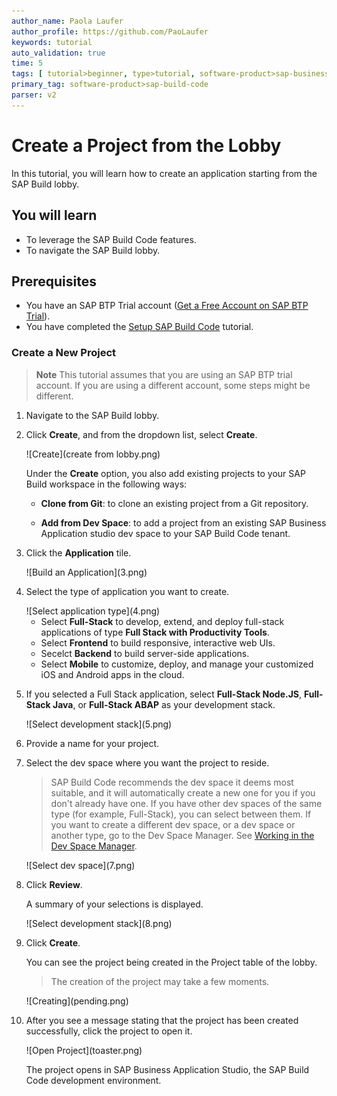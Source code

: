 ```yaml
---
author_name: Paola Laufer
author_profile: https://github.com/PaoLaufer
keywords: tutorial
auto_validation: true
time: 5
tags: [ tutorial>beginner, type>tutorial, software-product>sap-business-application-studio, software-product>sapui5, software-product>sap-mobile-services, software-product>sap-fiori-elements, software-product-function>sap-cloud-application-programming-model, software-product>sap-business-technology-platform ]
primary_tag: software-product>sap-build-code
parser: v2
---
```


# Create a Project from the Lobby
<!-- description --> In this tutorial, you will learn how to create an application starting from the SAP Build lobby. 


## You will learn
- To leverage the SAP Build Code features.
- To navigate the SAP Build lobby.


## Prerequisites
- You have an SAP BTP Trial account ([Get a Free Account on SAP BTP Trial](hcp-create-trial-account)).
- You have completed the [Setup SAP Build Code](https://developers.sap.com/tutorials/build-code-setup.html) tutorial. 


### Create a New Project 

>**Note** This tutorial assumes that you are using an SAP BTP trial account. If you are using a different account, some steps might be different.

1. Navigate to the SAP Build lobby.

2. Click **Create**, and from the dropdown list, select **Create**.  

    <!-- border -->![Create](create from lobby.png)

    Under the **Create** option, you also add existing projects to your SAP Build workspace in the following ways:

    * **Clone from Git**: to clone an existing project from a Git repository.
  
    * **Add from Dev Space**: to add a project from an existing SAP Business Application studio dev space to your SAP Build Code tenant.

3. Click the **Application** tile.

    <!-- border -->![Build an Application](3.png)

4. Select the type of application you want to create.
   
    <!-- border -->![Select application type](4.png)

    * Select **Full-Stack** to develop, extend, and deploy full-stack applications of type **Full Stack with Productivity Tools**.
    * Select **Frontend** to build responsive, interactive web UIs.
    * Secelct **Backend** to build server-side applications. 
    * Select **Mobile** to customize, deploy, and manage your customized iOS and Android apps in the cloud.

5. If you selected a Full Stack application, select **Full-Stack Node.JS**, **Full-Stack Java**, or **Full-Stack ABAP** as your development stack.

    <!-- border -->![Select development stack](5.png)

6. Provide a name for your project.

6. Select the dev space where you want the project to reside.
    >SAP Build Code recommends the dev space it deems most suitable, and it will automatically create a new one for you if you don't already have one. If you have other dev spaces of the same type (for example, Full-Stack), you can select between them. If you want to create a different dev space, or a dev space or another type, go to the Dev Space Manager. See [Working in the Dev Space Manager](https://help.sap.com/docs/build_code/d0d8f5bfc3d640478854e6f4e7c7584a/ad40d52d0bea4d79baaf9626509caf33.html?locale=en-US).

    <!-- border -->![Select dev space](7.png)

7.  Click **Review**. 
   
    A summary of your selections is displayed.

    <!-- border -->![Select development stack](8.png)

8.  Click **Create**.

    You can see the project being created in the Project table of the lobby.  
    >The creation of the project may take a few moments.

    <!-- border -->![Creating](pending.png)


10. After you see a message stating that the project has been created successfully, click the project to open it.

    <!-- border -->![Open Project](toaster.png)

    The project opens in SAP Business Application Studio, the SAP Build Code development environment.

    